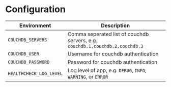 # Configuration

| Environment             | Description                                                                   |
| ----------------------- | ----------------------------------------------------------------------------- |
| `COUCHDB_SERVERS`       | Comma seperated list of couchdb servers, e.g. `couchdb.1,couchdb.2,couchdb.3` |
| `COUCHDB_USER`          | Username for couchdb authentication                                           |
| `COUCHDB_PASSWORD`      | Password for couchdb authentication                                           |
| `HEALTHCHECK_LOG_LEVEL` | Log level of app, e.g. `DEBUG`, `INFO`, `WARNING`, or `ERROR`                 |
